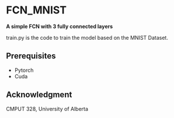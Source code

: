 # FCN_MNIST
**A simple FCN with 3 fully connected layers**

train.py is the code to train the model based on the MNIST Dataset.


## Prerequisites

- Pytorch
- Cuda


## Acknowledgment

CMPUT 328, University of Alberta
